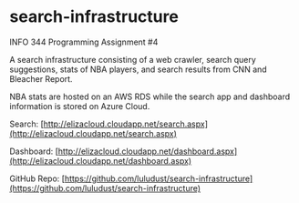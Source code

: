# search-infrastructure
INFO 344 Programming Assignment #4

A search infrastructure consisting of a web crawler, search query suggestions, stats of NBA players, and search results from CNN and Bleacher Report.

NBA stats are hosted on an AWS RDS while the search app and dashboard information is stored on Azure Cloud.

Search: [http://elizacloud.cloudapp.net/search.aspx](http://elizacloud.cloudapp.net/search.aspx)

Dashboard: [http://elizacloud.cloudapp.net/dashboard.aspx](http://elizacloud.cloudapp.net/dashboard.aspx)

GitHub Repo: [https://github.com/luludust/search-infrastructure](https://github.com/luludust/search-infrastructure)
